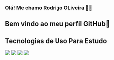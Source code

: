 ### Olá! Me chamo Rodrigo OLiveira ✌🏻
## Bem vindo ao meu perfil GitHub👋

## Tecnologias de Uso Para Estudo
<div>
  <img src="https://img.shields.io/badge/HTML-239120?style=for-the-badge&logo=html5&logoColor=white">
  <img src="https://img.shields.io/badge/CSS-239120?&style=for-the-badge&logo=css3&logoColor=white">
  <img src="https://img.shields.io/badge/JavaScript-F7DF1E?style=for-the-badge&logo=javascript&logoColor=black">
 <img src="https://cdn.jsdelivr.net/gh/devicons/devicon@latest/icons/python/python-original.svg" />         
</div>
